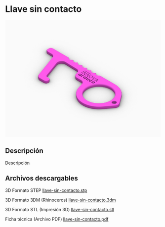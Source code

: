# Llave sin contacto

![Llave sin contacto](/llave-sin-contacto/images/llave-sin-contacto-1.jpg)

## Descripción

Descripción

## Archivos descargables

3D Formato STEP 
[llave-sin-contacto.stp](https://github.com/josemagr95/covid-innovarauco/raw/master/llave-sin-contacto/cad/step/llave-sin-contacto.stp)

3D Formato 3DM (Rhinoceros) 
[llave-sin-contacto.3dm](https://github.com/josemagr95/covid-innovarauco/raw/master/llave-sin-contacto/cad/3dm/llave-sin-contacto.3dm)

3D Formato STL (Impresión 3D) 
[llave-sin-contacto.stl](https://github.com/josemagr95/covid-innovarauco/raw/master/llave-sin-contacto/cad/stl/llave-sin-contacto.stl)

Ficha técnica (Archivo PDF) 
[llave-sin-contacto.pdf](https://github.com/josemagr95/covid-innovarauco/raw/master/llave-sin-contacto/docs/llave-sin-contacto.pdf)  
